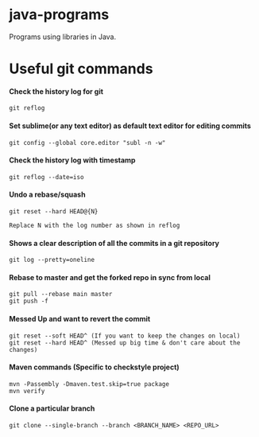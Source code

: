 # java-programs
Programs using libraries in Java.

# Useful git commands

#### Check the history log for git
```
git reflog
```

#### Set sublime(or any text editor) as default text editor for editing commits
```
git config --global core.editor "subl -n -w"
```

#### Check the history log with timestamp
```
git reflog --date=iso
```

#### Undo a rebase/squash 
```
git reset --hard HEAD@{N}

Replace N with the log number as shown in reflog
```

#### Shows a clear description of all the commits in a git repository
```
git log --pretty=oneline
```

#### Rebase to master and get the forked repo in sync from local
```
git pull --rebase main master
git push -f
```

#### Messed Up and want to revert the commit
```
git reset --soft HEAD^ (If you want to keep the changes on local)
git reset --hard HEAD^ (Messed up big time & don't care about the changes)
```

#### Maven commands (Specific to checkstyle project)
```
mvn -Passembly -Dmaven.test.skip=true package
mvn verify
```

#### Clone a particular branch
```
git clone --single-branch --branch <BRANCH_NAME> <REPO_URL>
```
